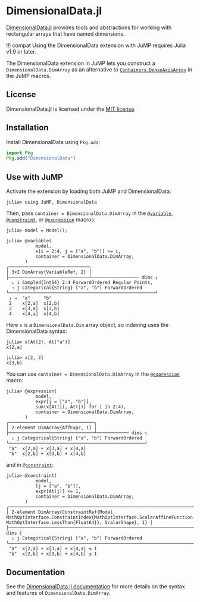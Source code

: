 # DimensionalData.jl

[DimensionalData.jl](https://github.com/rafaqz/DimensionalData.jl) provides
tools and abstractions for working with rectangular arrays that have named
dimensions.

!!! compat
    Using the DimensionalData extension with JuMP requires Julia v1.9 or later.

The DimensionalData extension in JuMP lets you construct a `DimensionalData.DimArray`
as an alternative to [`Containers.DenseAxisArray`](@ref) in the JuMP macros.

## License

DimensionalData.jl is licensed under the [MIT license](https://github.com/rafaqz/DimensionalData.jl/blob/main/LICENSE).

## Installation

Install DimensionalData using `Pkg.add`:

```julia
import Pkg
Pkg.add("DimensionalData")
```

## Use with JuMP

Activate the extension by loading both JuMP and DimensionalData:

```jldoctest ext_dimensional_data
julia> using JuMP, DimensionalData
```

Then, pass `container = DimensionalData.DimArray` in the [`@variable`](@ref),
[`@constraint`](@ref), or [`@expression`](@ref) macros:
```jldoctest ext_dimensional_data
julia> model = Model();

julia> @variable(
           model,
           x[i = 2:4, j = ["a", "b"]] >= i,
           container = DimensionalData.DimArray,
       )
╭──────────────────────────────╮
│ 3×2 DimArray{VariableRef, 2} │
├──────────────────────────────┴────────────────── dims ┐
  ↓ i Sampled{Int64} 2:4 ForwardOrdered Regular Points,
  → j Categorical{String} ["a", "b"] ForwardOrdered
└───────────────────────────────────────────────────────┘
 ↓ →  "a"     "b"
 2    x[2,a]  x[2,b]
 3    x[3,a]  x[3,b]
 4    x[4,a]  x[4,b]
```

Here `x` is a `DimensionalData.Dim` array object, so indexing uses the
DimensionalData syntax:
```jldoctest ext_dimensional_data
julia> x[At(2), At("a")]
x[2,a]

julia> x[2, 2]
x[3,b]
```

You can use `container = DimensionalData.DimArray` in the [`@expression`](@ref)
macro:
```jldoctest ext_dimensional_data
julia> @expression(
           model,
           expr[j = ["a", "b"]],
           sum(x[At(i), At(j)] for i in 2:4),
           container = DimensionalData.DimArray,
       )
╭────────────────────────────────╮
│ 2-element DimArray{AffExpr, 1} │
├────────────────────────────────┴──────────── dims ┐
  ↓ j Categorical{String} ["a", "b"] ForwardOrdered
└───────────────────────────────────────────────────┘
 "a"  x[2,a] + x[3,a] + x[4,a]
 "b"  x[2,b] + x[3,b] + x[4,b]
```
and in [`@constraint`](@ref):
```jldoctest ext_dimensional_data
julia> @constraint(
           model,
           [j = ["a", "b"]],
           expr[At(j)] <= 1,
           container = DimensionalData.DimArray,
       )
╭──────────────────────────────────────────────────────────────────────────────╮
│ 2-element DimArray{ConstraintRef{Model, MathOptInterface.ConstraintIndex{MathOptInterface.ScalarAffineFunction{Float64}, MathOptInterface.LessThan{Float64}}, ScalarShape}, 1} │
├──────────────────────────────────────────────────────────────────────── dims ┤
  ↓ j Categorical{String} ["a", "b"] ForwardOrdered
└──────────────────────────────────────────────────────────────────────────────┘
 "a"  x[2,a] + x[3,a] + x[4,a] ≤ 1
 "b"  x[2,b] + x[3,b] + x[4,b] ≤ 1
```

## Documentation

See the [DimensionalData.jl documentation](https://rafaqz.github.io/DimensionalData.jl/stable/)
for more details on the syntax and features of `DimensionalData.DimArray`.
